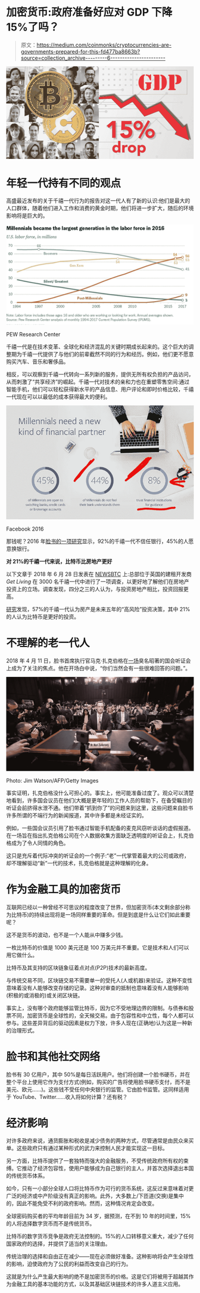 # 加密货币:政府准备好应对 GDP 下降 15%了吗？

> 原文：<https://medium.com/coinmonks/cryptocurrencies-are-governments-prepared-for-this-fd477ba8663b?source=collection_archive---------6----------------------->

![](img/9e9242433bb910d77902a88836117d03.png)

# 年轻一代持有不同的观点

高盛最近发布的关于千禧一代行为的报告对这一代人有了新的认识:他们是最大的人口群体，随着他们进入工作和消费的黄金时期，他们将进一步扩大，随后的环境影响将是巨大的。

![](img/7ee2f93948c15e4b7e6cb1e30489dd63.png)

PEW Research Center

千禧一代是在技术变革、全球化和经济混乱的关键时期成长起来的。这个巨大的调整期为千禧一代提供了与他们的前辈截然不同的行为和经历。例如，他们更不愿意购买汽车、音乐和奢侈品。

相反，可以观察到千禧一代转向一系列新的服务，提供无所有权负担的产品访问，从而刺激了“共享经济”的崛起。千禧一代对技术的亲和力也在重塑零售空间:通过智能手机，他们可以轻松获得新水平的产品信息、用户评论和即时价格比较，千禧一代现在可以以最低的成本获得最大的便利。

![](img/1227ec0a11ba69ec9f9ac409fdd91db3.png)

Facebook 2016

那钱呢？2016 年[脸书的一项研究](https://www.facebook.com/iq/articles/millennials-money-the-unfiltered-journey)显示，92%的千禧一代不信任银行，45%的人愿意换银行。

**对 21%的千禧一代来说，比特币比房地产更好**

以下文章于 2018 年 6 月 28 日发表在 [NEWSBTC](https://www.newsbtc.com/2018/06/27/a-fifth-of-uk-millennials-would-rather-invest-in-bitcoin-than-in-real-estate/) 上:总部位于英国的建租开发商 *Get Living* 在 3000 名千禧一代中进行了一项调查，以更好地了解他们在房地产投资上的立场。调查发现，四分之三的人认为，与投资房地产相比，投资回报更高。

[研究](http://www.getlivinglondon.com/pdfs/get_living_millennial_living_in_2018_report_first_look.pdf)发现，57%的千禧一代认为房产是未来五年的“高风险”投资决策，其中 21%的人认为比特币是更好的投资。

# 不理解的老一代人

2018 年 4 月 11 日，脸书首席执行官马克·扎克伯格在[一场](https://www.fastcompany.com/40557799/zuckerberg-just-proved-once-again-that-congress-doesnt-understand-the-internet)臭名昭著的国会听证会上成为了关注的焦点。他在开场白中说，“你们当然会有一些很难回答的问题。”。

![](img/bc8f425af34a8347c174b33d883e9ee9.png)

Photo: Jim Watson/AFP/Getty Images

事实证明，扎克伯格没什么可担心的。事实上，他可能准备过度了。观众可以清楚地看到，许多国会议员在他们(大概是更年轻的)工作人员的帮助下，在备受瞩目的听证会前挤得水泄不通。他们带着“抓到你了”的问题来到这里，这些问题来自脸书许多所谓的不端行为的新闻报道，其中许多都是未经证实的。

例如，一些国会议员引用了脸书通过智能手机配备的麦克风窃听谈话的虚假报道。在一场旨在指出扎克伯格公司在个人数据收集方面缺乏透明度的听证会上，扎克伯格成为了令人同情的角色。

这只是充斥着代际冲突的听证会的一个例子:“老”一代掌管着最大的公司或政府，却不理解驱动“新”一代的技术，扎克伯格就是这种理解的化身。

# 作为金融工具的加密货币

互联网已经以一种曾经不可思议的程度改变了世界，但加密货币(本文剩余部分称为比特币)的持续出现将是一场同样重要的革命。但是到底是什么让它们如此重要呢？

这不是货币的波动，也不是一个人能从中赚多少钱。

一枚比特币的价值是 1000 美元还是 100 万美元并不重要。它是技术和人们可以用它做什么。

比特币及其支持的区块链象征着点对点(P2P)技术的最新高度。

与传统交易不同，区块链交易不需要单一的受托人(人或机器)来验证。这种不变性意味着没有人能够改变存储的记录。这种对审查的抵制也意味着没有人能够影响(积极的或消极的)或关闭区块链。

事实上，没有哪个政府能够监管比特币，因为它不受地理边界的限制。与债券和股票不同，加密货币是全球性的，全天候交易。由于包容性和中立性，每个人都可以参与。这些差异背后的驱动因素是权力下放，许多人现在(正确地)认为这是一种新的治理形式。

# 脸书和其他社交网络

脸书有 30 亿用户，其中 50%是每日活跃用户。他们将创建一个脸书硬币，并在整个平台上使用它作为支付方式(例如，购买的广告将使用脸书硬币支付，而不是美元、欧元……)。这些钱不受任何中央银行的监管。它由脸书监管。这同样适用于 YouTube、Twitter……收入将如何计算？还有税？

# 经济影响

对许多政府来说，通货膨胀和税收是减少债务的两种方式，尽管通常是由民众来买单。这些政府只有通过某种形式的武力来控制人民才能实现这一目标。

另一方面，比特币提供了一套独特而强大的金融服务，不受传统政府所有权的束缚。它推动了经济包容性，使用户能够成为自己银行的主人，并首次选择退出本国的传统货币体系。

如今，只有一小部分全球人口将比特币作为可行的货币系统，这反过来意味着对更广泛的经济或中产阶级没有真正的影响。此外，大多数上/下匝道(交换)是集中的，因此不能免受不利的政府影响。然而，这种情况肯定会改变。

全球密码购买者的平均年龄目前为 34 岁，据预测，在不到 10 年的时间里，15%的人将选择数字货币而不是传统货币。

比特币的数字货币竞争是政府无法控制的。15%的人口转移意义重大，减少了任何国家政府的选择，并提供了适当的关注理由。

传统治理的选择和自由正在减少——现在必须做好准备。这种影响将会产生全球性的影响，迫使政府为了公民的利益而改变自己的行为。

这就是为什么产生最大影响的绝不是加密货币的价格。这是它们将被用于超越其作为金融工具的基本功能的方式，以及其基础区块链技术的许多人道主义应用。